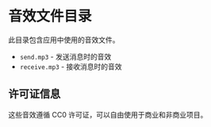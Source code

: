 # 音效文件目录

此目录包含应用中使用的音效文件。

- `send.mp3` - 发送消息时的音效
- `receive.mp3` - 接收消息时的音效

## 许可证信息

这些音效遵循 CC0 许可证，可以自由使用于商业和非商业项目。 